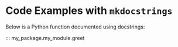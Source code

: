 # Code Examples with `mkdocstrings`

Below is a Python function documented using docstrings:

::: my_package.my_module.greet
